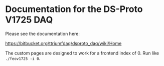 # Documentation for the DS-Proto V1725 DAQ

Please see the documentation here:

https://bitbucket.org/ttriumfdaq/dsproto_daq/wiki/Home

The custom pages are designed to work for a frontend index of 0. Run like `./feov1725 -i 0`.

